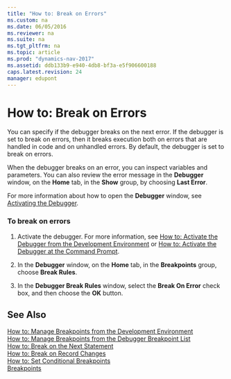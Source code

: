 ```yaml
---
title: "How to: Break on Errors"
ms.custom: na
ms.date: 06/05/2016
ms.reviewer: na
ms.suite: na
ms.tgt_pltfrm: na
ms.topic: article
ms.prod: "dynamics-nav-2017"
ms.assetid: ddb133b9-e940-4db8-bf3a-e5f906600188
caps.latest.revision: 24
manager: edupont
---
```

# How to: Break on Errors
You can specify if the debugger breaks on the next error. If the debugger is set to break on errors, then it breaks execution both on errors that are handled in code and on unhandled errors. By default, the debugger is set to break on errors.  
  
 When the debugger breaks on an error, you can inspect variables and parameters. You can also review the error message in the **Debugger** window, on the **Home** tab, in the **Show** group, by choosing **Last Error**.  
  
 For more information about how to open the **Debugger** window, see [Activating the Debugger](Activating-the-Debugger.md).  
  
### To break on errors  
  
1.  Activate the debugger. For more information, see [How to: Activate the Debugger from the Development Environment](How-to--Activate-the-Debugger-from-the-Development-Environment.md) or [How to: Activate the Debugger at the Command Prompt](How-to--Activate-the-Debugger-at-the-Command-Prompt.md).  
  
2.  In the **Debugger** window, on the **Home** tab, in the **Breakpoints** group, choose **Break Rules**.  
  
3.  In the **Debugger Break Rules** window, select the **Break On Error** check box, and then choose the **OK** button.  
  
## See Also  
 [How to: Manage Breakpoints from the Development Environment](How-to--Manage-Breakpoints-from-the-Development-Environment.md)   
 [How to: Manage Breakpoints from the Debugger Breakpoint List](How-to--Manage-Breakpoints-from-the-Debugger-Breakpoint-List.md)   
 [How to: Break on the Next Statement](How-to--Break-on-the-Next-Statement.md)   
 [How to: Break on Record Changes](How-to--Break-on-Record-Changes.md)   
 [How to: Set Conditional Breakpoints](How-to--Set-Conditional-Breakpoints.md)   
 [Breakpoints](Breakpoints.md)